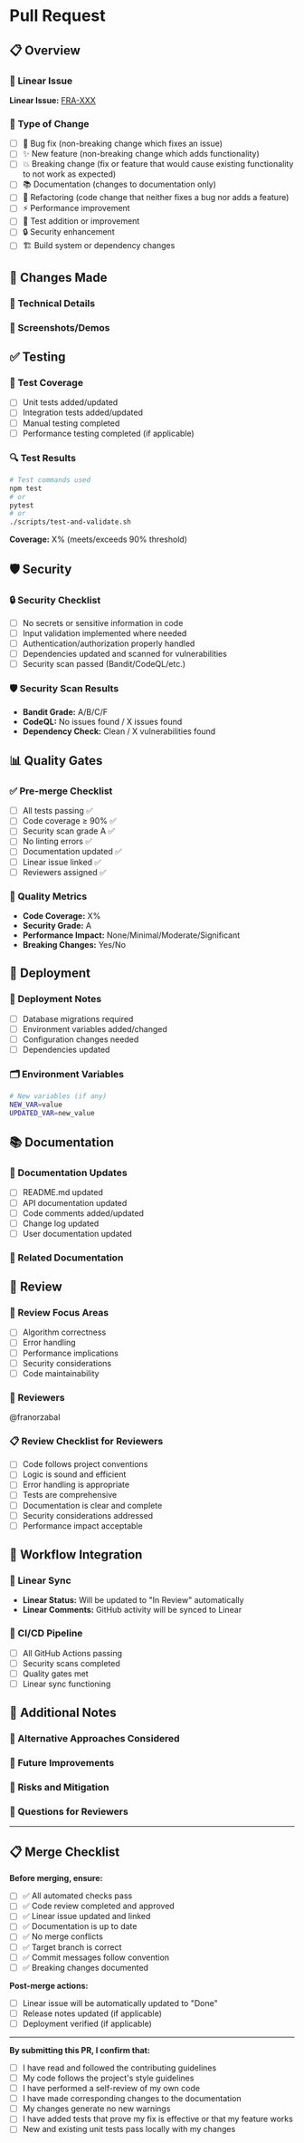 # Pull Request

## 📋 Overview

<!-- Brief description of what this PR does -->

### 🔗 Linear Issue
<!-- Linear issue ID (e.g., FRA-43) - this will be auto-linked by our GitHub Actions -->
**Linear Issue:** [FRA-XXX](https://linear.app/franorzabal/issue/FRA-XXX/)

### 🎯 Type of Change
<!-- Mark the relevant option with an "x" -->
- [ ] 🐛 Bug fix (non-breaking change which fixes an issue)
- [ ] ✨ New feature (non-breaking change which adds functionality)
- [ ] 💥 Breaking change (fix or feature that would cause existing functionality to not work as expected)
- [ ] 📚 Documentation (changes to documentation only)
- [ ] 🔧 Refactoring (code change that neither fixes a bug nor adds a feature)
- [ ] ⚡ Performance improvement
- [ ] 🧪 Test addition or improvement
- [ ] 🔒 Security enhancement
- [ ] 🏗️ Build system or dependency changes

## 📝 Changes Made

<!-- Detailed description of changes -->

### 🔧 Technical Details
<!-- Technical implementation details, architecture decisions, etc. -->

### 📸 Screenshots/Demos
<!-- If applicable, add screenshots or demo links -->

## ✅ Testing

### 🧪 Test Coverage
<!-- Describe how the changes were tested -->
- [ ] Unit tests added/updated
- [ ] Integration tests added/updated  
- [ ] Manual testing completed
- [ ] Performance testing completed (if applicable)

### 🔍 Test Results
<!-- Include test results, coverage reports, etc. -->

```bash
# Test commands used
npm test
# or
pytest
# or
./scripts/test-and-validate.sh
```

**Coverage:** X% (meets/exceeds 90% threshold)

## 🛡️ Security

### 🔒 Security Checklist
- [ ] No secrets or sensitive information in code
- [ ] Input validation implemented where needed
- [ ] Authentication/authorization properly handled
- [ ] Dependencies updated and scanned for vulnerabilities
- [ ] Security scan passed (Bandit/CodeQL/etc.)

### 🛡️ Security Scan Results
<!-- Include security scan results -->
- **Bandit Grade:** A/B/C/F
- **CodeQL:** No issues found / X issues found
- **Dependency Check:** Clean / X vulnerabilities found

## 📊 Quality Gates

### ✅ Pre-merge Checklist
<!-- All items must be checked before merging -->
- [ ] All tests passing ✅
- [ ] Code coverage ≥ 90% ✅
- [ ] Security scan grade A ✅
- [ ] No linting errors ✅
- [ ] Documentation updated ✅
- [ ] Linear issue linked ✅
- [ ] Reviewers assigned ✅

### 🎯 Quality Metrics
- **Code Coverage:** X%
- **Security Grade:** A
- **Performance Impact:** None/Minimal/Moderate/Significant
- **Breaking Changes:** Yes/No

## 🔄 Deployment

### 🚀 Deployment Notes
<!-- Any special deployment considerations -->
- [ ] Database migrations required
- [ ] Environment variables added/changed
- [ ] Configuration changes needed
- [ ] Dependencies updated

### 🗂️ Environment Variables
<!-- List any new or changed environment variables -->
```bash
# New variables (if any)
NEW_VAR=value
UPDATED_VAR=new_value
```

## 📚 Documentation

### 📖 Documentation Updates
- [ ] README.md updated
- [ ] API documentation updated
- [ ] Code comments added/updated
- [ ] Change log updated
- [ ] User documentation updated

### 🔗 Related Documentation
<!-- Links to relevant documentation -->

## 👥 Review

### 🎯 Review Focus Areas
<!-- Highlight specific areas that need reviewer attention -->
- [ ] Algorithm correctness
- [ ] Error handling
- [ ] Performance implications
- [ ] Security considerations
- [ ] Code maintainability

### 🤝 Reviewers
<!-- Tag specific reviewers if needed -->
@franorzabal

### 📋 Review Checklist for Reviewers
- [ ] Code follows project conventions
- [ ] Logic is sound and efficient
- [ ] Error handling is appropriate
- [ ] Tests are comprehensive
- [ ] Documentation is clear and complete
- [ ] Security considerations addressed
- [ ] Performance impact acceptable

## 🔄 Workflow Integration

### 🔗 Linear Sync
<!-- This section will be auto-populated by GitHub Actions -->
- **Linear Status:** Will be updated to "In Review" automatically
- **Linear Comments:** GitHub activity will be synced to Linear

### 🚀 CI/CD Pipeline
- [ ] All GitHub Actions passing
- [ ] Security scans completed
- [ ] Quality gates met
- [ ] Linear sync functioning

## 📝 Additional Notes

### 🤔 Alternative Approaches Considered
<!-- Describe any alternative solutions you considered and why you chose this approach -->

### 🔮 Future Improvements
<!-- Any follow-up work or improvements that could be made -->

### 🚨 Risks and Mitigation
<!-- Any potential risks and how they're mitigated -->

### 🙋 Questions for Reviewers
<!-- Any specific questions or concerns for reviewers -->

---

## 📋 Merge Checklist

**Before merging, ensure:**

- [ ] ✅ All automated checks pass
- [ ] ✅ Code review completed and approved
- [ ] ✅ Linear issue updated and linked
- [ ] ✅ Documentation is up to date
- [ ] ✅ No merge conflicts
- [ ] ✅ Target branch is correct
- [ ] ✅ Commit messages follow convention
- [ ] ✅ Breaking changes documented

**Post-merge actions:**
- [ ] Linear issue will be automatically updated to "Done"
- [ ] Release notes updated (if applicable)
- [ ] Deployment verified (if applicable)

---

**By submitting this PR, I confirm that:**
- [ ] I have read and followed the contributing guidelines
- [ ] My code follows the project's style guidelines
- [ ] I have performed a self-review of my own code
- [ ] I have made corresponding changes to the documentation
- [ ] My changes generate no new warnings
- [ ] I have added tests that prove my fix is effective or that my feature works
- [ ] New and existing unit tests pass locally with my changes